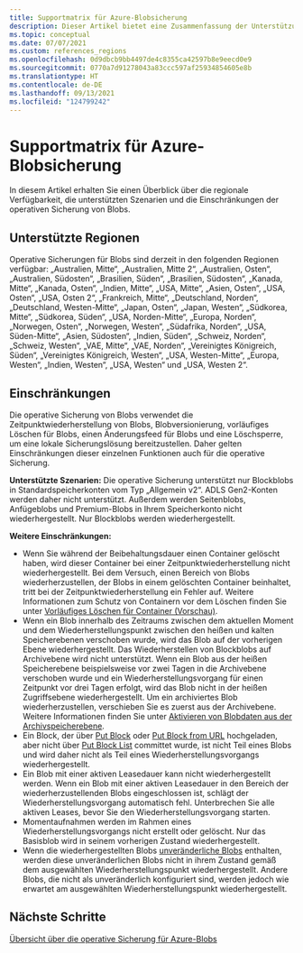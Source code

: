```yaml
---
title: Supportmatrix für Azure-Blobsicherung
description: Dieser Artikel bietet eine Zusammenfassung der Unterstützungseinstellungen und Einschränkungen bei der Sicherung von Azure-Blobs.
ms.topic: conceptual
ms.date: 07/07/2021
ms.custom: references_regions
ms.openlocfilehash: 0d9dbcb9bb4497de4c8355ca42597b8e9eecd0e9
ms.sourcegitcommit: 0770a7d91278043a83ccc597af25934854605e8b
ms.translationtype: HT
ms.contentlocale: de-DE
ms.lasthandoff: 09/13/2021
ms.locfileid: "124799242"
---
```

# <a name="support-matrix-for-azure-blobs-backup"></a>Supportmatrix für Azure-Blobsicherung

In diesem Artikel erhalten Sie einen Überblick über die regionale Verfügbarkeit, die unterstützten Szenarien und die Einschränkungen der operativen Sicherung von Blobs.

## <a name="supported-regions"></a>Unterstützte Regionen

Operative Sicherungen für Blobs sind derzeit in den folgenden Regionen verfügbar: „Australien, Mitte“, „Australien, Mitte 2“, „Australien, Osten“, „Australien, Südosten“, „Brasilien, Süden“, „Brasilien, Südosten“, „Kanada, Mitte“, „Kanada, Osten“, „Indien, Mitte“, „USA, Mitte“, „Asien, Osten“, „USA, Osten“, „USA, Osten 2“, „Frankreich, Mitte“, „Deutschland, Norden“, „Deutschland, Westen-Mitte“, „Japan, Osten“, „Japan, Westen“, „Südkorea, Mitte“, „Südkorea, Süden“, „USA, Norden-Mitte“, „Europa, Norden“, „Norwegen, Osten“, „Norwegen, Westen“, „Südafrika, Norden“, „USA, Süden-Mitte“, „Asien, Südosten“, „Indien, Süden“, „Schweiz, Norden“, „Schweiz, Westen“, „VAE, Mitte“, „VAE, Norden“, „Vereinigtes Königreich, Süden“, „Vereinigtes Königreich, Westen“, „USA, Westen-Mitte“, „Europa, Westen“, „Indien, Westen“, „USA, Westen“ und „USA, Westen 2“.

## <a name="limitations"></a>Einschränkungen

Die operative Sicherung von Blobs verwendet die Zeitpunktwiederherstellung von Blobs, Blobversionierung, vorläufiges Löschen für Blobs, einen Änderungsfeed für Blobs und eine Löschsperre, um eine lokale Sicherungslösung bereitzustellen. Daher gelten Einschränkungen dieser einzelnen Funktionen auch für die operative Sicherung.

**Unterstützte Szenarien:** Die operative Sicherung unterstützt nur Blockblobs in Standardspeicherkonten vom Typ „Allgemein v2“. ADLS Gen2-Konten werden daher nicht unterstützt. Außerdem werden Seitenblobs, Anfügeblobs und Premium-Blobs in Ihrem Speicherkonto nicht wiederhergestellt. Nur Blockblobs werden wiederhergestellt.

**Weitere Einschränkungen:**

- Wenn Sie während der Beibehaltungsdauer einen Container gelöscht haben, wird dieser Container bei einer Zeitpunktwiederherstellung nicht wiederhergestellt. Bei dem Versuch, einen Bereich von Blobs wiederherzustellen, der Blobs in einem gelöschten Container beinhaltet, tritt bei der Zeitpunktwiederherstellung ein Fehler auf. Weitere Informationen zum Schutz von Containern vor dem Löschen finden Sie unter [Vorläufiges Löschen für Container (Vorschau)](../storage/blobs/soft-delete-container-overview.md).
- Wenn ein Blob innerhalb des Zeitraums zwischen dem aktuellen Moment und dem Wiederherstellungspunkt zwischen den heißen und kalten Speicherebenen verschoben wurde, wird das Blob auf der vorherigen Ebene wiederhergestellt. Das Wiederherstellen von Blockblobs auf Archivebene wird nicht unterstützt. Wenn ein Blob aus der heißen Speicherebene beispielsweise vor zwei Tagen in die Archivebene verschoben wurde und ein Wiederherstellungsvorgang für einen Zeitpunkt vor drei Tagen erfolgt, wird das Blob nicht in der heißen Zugriffsebene wiederhergestellt. Um ein archiviertes Blob wiederherzustellen, verschieben Sie es zuerst aus der Archivebene. Weitere Informationen finden Sie unter [Aktivieren von Blobdaten aus der Archivspeicherebene](../storage/blobs/archive-rehydrate-overview.md).
- Ein Block, der über [Put Block](/rest/api/storageservices/put-block) oder [Put Block from URL](/rest/api/storageservices/put-block-from-url) hochgeladen, aber nicht über [Put Block List](/rest/api/storageservices/put-block-list) committet wurde, ist nicht Teil eines Blobs und wird daher nicht als Teil eines Wiederherstellungsvorgangs wiederhergestellt.
- Ein Blob mit einer aktiven Leasedauer kann nicht wiederhergestellt werden. Wenn ein Blob mit einer aktiven Leasedauer in den Bereich der wiederherzustellenden Blobs eingeschlossen ist, schlägt der Wiederherstellungsvorgang automatisch fehl. Unterbrechen Sie alle aktiven Leases, bevor Sie den Wiederherstellungsvorgang starten.
- Momentaufnahmen werden im Rahmen eines Wiederherstellungsvorgangs nicht erstellt oder gelöscht. Nur das Basisblob wird in seinem vorherigen Zustand wiederhergestellt.
- Wenn die wiederhergestellten Blobs [unveränderliche Blobs](../storage/blobs/immutable-storage-overview.md#about-immutable-storage-for-blobs) enthalten, werden diese unveränderlichen Blobs nicht in ihrem Zustand gemäß dem ausgewählten Wiederherstellungspunkt wiederhergestellt. Andere Blobs, die nicht als unveränderlich konfiguriert sind, werden jedoch wie erwartet am ausgewählten Wiederherstellungspunkt wiederhergestellt.

## <a name="next-steps"></a>Nächste Schritte

[Übersicht über die operative Sicherung für Azure-Blobs](blob-backup-overview.md)